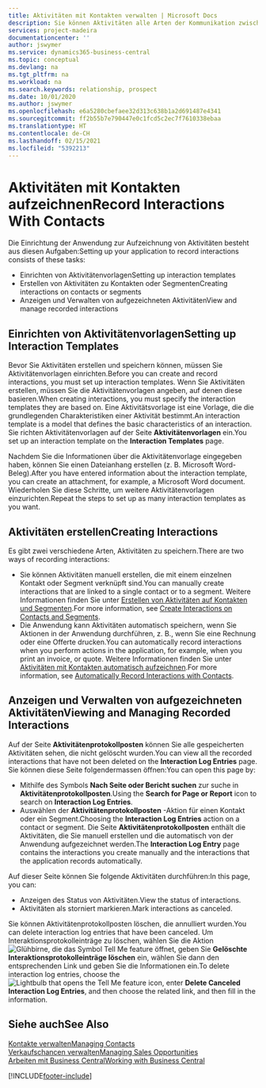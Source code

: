 ```yaml
---
title: Aktivitäten mit Kontakten verwalten | Microsoft Docs
description: Sie können Aktivitäten alle Arten der Kommunikation zwischen Ihrem Unternehmen und Ihren Kontakten aufzeichnen, uum Beispiel Briefe, Fax, E-Mail, Telefon, Besprechungen usw.
services: project-madeira
documentationcenter: ''
author: jswymer
ms.service: dynamics365-business-central
ms.topic: conceptual
ms.devlang: na
ms.tgt_pltfrm: na
ms.workload: na
ms.search.keywords: relationship, prospect
ms.date: 10/01/2020
ms.author: jswymer
ms.openlocfilehash: e6a5280cbefaee32d313c638b1a2d691487e4341
ms.sourcegitcommit: ff2b55b7e790447e0c1fcd5c2ec7f7610338ebaa
ms.translationtype: HT
ms.contentlocale: de-CH
ms.lasthandoff: 02/15/2021
ms.locfileid: "5392213"
---
```

# <a name="record-interactions-with-contacts"></a><span data-ttu-id="4d28d-103">Aktivitäten mit Kontakten aufzeichnen</span><span class="sxs-lookup"><span data-stu-id="4d28d-103">Record Interactions With Contacts</span></span>
<span data-ttu-id="4d28d-104">Die Einrichtung der Anwendung zur Aufzeichnung von Aktivitäten besteht aus diesen Aufgaben:</span><span class="sxs-lookup"><span data-stu-id="4d28d-104">Setting up your application to record interactions consists of these tasks:</span></span>

* <span data-ttu-id="4d28d-105">Einrichten von Aktivitätenvorlagen</span><span class="sxs-lookup"><span data-stu-id="4d28d-105">Setting up interaction templates</span></span>  
* <span data-ttu-id="4d28d-106">Erstellen von Aktivitäten zu Kontakten oder Segmenten</span><span class="sxs-lookup"><span data-stu-id="4d28d-106">Creating interactions on contacts or segments</span></span>  
* <span data-ttu-id="4d28d-107">Anzeigen und Verwalten von aufgezeichneten Aktivitäten</span><span class="sxs-lookup"><span data-stu-id="4d28d-107">View and manage recorded interactions</span></span>  

##  <a name="setting-up-interaction-templates"></a><span data-ttu-id="4d28d-108">Einrichten von Aktivitätenvorlagen</span><span class="sxs-lookup"><span data-stu-id="4d28d-108">Setting up Interaction Templates</span></span>
<span data-ttu-id="4d28d-109">Bevor Sie Aktivitäten erstellen und speichern können, müssen Sie Aktivitätenvorlagen einrichten.</span><span class="sxs-lookup"><span data-stu-id="4d28d-109">Before you can create and record interactions, you must set up interaction templates.</span></span> <span data-ttu-id="4d28d-110">Wenn Sie Aktivitäten erstellen, müssen Sie die Aktivitätenvorlagen angeben, auf denen diese basieren.</span><span class="sxs-lookup"><span data-stu-id="4d28d-110">When creating interactions, you must specify the interaction templates they are based on.</span></span> <span data-ttu-id="4d28d-111">Eine Aktivitätsvorlage ist eine Vorlage, die die grundlegenden Charakteristiken einer Aktivität bestimmt.</span><span class="sxs-lookup"><span data-stu-id="4d28d-111">An interaction template is a model that defines the basic characteristics of an interaction.</span></span>
<span data-ttu-id="4d28d-112">Sie richten Aktivitätenvorlagen auf der Seite **Aktivitätenvorlagen** ein.</span><span class="sxs-lookup"><span data-stu-id="4d28d-112">You set up an interaction template on the **Interaction Templates** page.</span></span>

<span data-ttu-id="4d28d-113">Nachdem Sie die Informationen über die Aktivitätenvorlage eingegeben haben, können Sie einen Dateianhang erstellen (z. B. Microsoft Word-Beleg).</span><span class="sxs-lookup"><span data-stu-id="4d28d-113">After you have entered information about the interaction template, you can create an attachment, for example, a Microsoft Word document.</span></span> <span data-ttu-id="4d28d-114">Wiederholen Sie diese Schritte, um weitere Aktivitätenvorlagen einzurichten.</span><span class="sxs-lookup"><span data-stu-id="4d28d-114">Repeat the steps to set up as many interaction templates as you want.</span></span>  

## <a name="creating-interactions"></a><span data-ttu-id="4d28d-115">Aktivitäten erstellen</span><span class="sxs-lookup"><span data-stu-id="4d28d-115">Creating Interactions</span></span>
<span data-ttu-id="4d28d-116">Es gibt zwei verschiedene Arten, Aktivitäten zu speichern.</span><span class="sxs-lookup"><span data-stu-id="4d28d-116">There are two ways of recording interactions:</span></span>

* <span data-ttu-id="4d28d-117">Sie können Aktivitäten manuell erstellen, die mit einem einzelnen Kontakt oder Segment verknüpft sind.</span><span class="sxs-lookup"><span data-stu-id="4d28d-117">You can manually create interactions that are linked to a single contact or to a segment.</span></span> <span data-ttu-id="4d28d-118">Weitere Informationen finden Sie unter [Erstellen von Aktivitäten auf Kontakten und Segmenten](marketing-how-create-interactions.md).</span><span class="sxs-lookup"><span data-stu-id="4d28d-118">For more information, see [Create Interactions on Contacts and Segments](marketing-how-create-interactions.md).</span></span>  
* <span data-ttu-id="4d28d-119">Die Anwendung kann Aktivitäten automatisch speichern, wenn Sie Aktionen in der Anwendung durchführen, z. B., wenn Sie eine Rechnung oder eine Offerte drucken.</span><span class="sxs-lookup"><span data-stu-id="4d28d-119">You can automatically record interactions when you perform actions in the application, for example, when you print an invoice, or quote.</span></span> <span data-ttu-id="4d28d-120">Weitere Informationen finden Sie unter [Aktivitäten mit Kontakten automatisch aufzeichnen](marketing-auto-record-interactions.md).</span><span class="sxs-lookup"><span data-stu-id="4d28d-120">For more information, see [Automatically Record Interactions with Contacts](marketing-auto-record-interactions.md).</span></span>

## <a name="viewing-and-managing-recorded-interactions"></a><span data-ttu-id="4d28d-121">Anzeigen und Verwalten von aufgezeichneten Aktivitäten</span><span class="sxs-lookup"><span data-stu-id="4d28d-121">Viewing and Managing Recorded Interactions</span></span>
<span data-ttu-id="4d28d-122">Auf der Seite **Aktivitätenprotokollposten** können Sie alle gespeicherten Aktivitäten sehen, die nicht gelöscht wurden.</span><span class="sxs-lookup"><span data-stu-id="4d28d-122">You can view all the recorded interactions that have not been deleted on the **Interaction Log Entries** page.</span></span> <span data-ttu-id="4d28d-123">Sie können diese Seite folgendermassen öffnen:</span><span class="sxs-lookup"><span data-stu-id="4d28d-123">You can open this page by:</span></span>

* <span data-ttu-id="4d28d-124">Mithilfe des Symbols **Nach Seite oder Bericht suchen** zur suche in **Aktivitätenprotokollposten**.</span><span class="sxs-lookup"><span data-stu-id="4d28d-124">Using the **Search for Page or Report** icon to search on **Interaction Log Entries**.</span></span>
* <span data-ttu-id="4d28d-125">Auswählen der **Aktivitätenprotokollposten** -Aktion für einen Kontakt oder ein Segment.</span><span class="sxs-lookup"><span data-stu-id="4d28d-125">Choosing the **Interaction Log Entries** action on a contact or segment.</span></span>
  <span data-ttu-id="4d28d-126">Die Seite **Aktivitätenprotokollposten** enthält die Aktivitäten, die Sie manuell erstellen und die automatisch von der Anwendung aufgezeichnet werden.</span><span class="sxs-lookup"><span data-stu-id="4d28d-126">The **Interaction Log Entry** page contains the interactions you create manually and the interactions that the application records automatically.</span></span>

<span data-ttu-id="4d28d-127">Auf dieser Seite können Sie folgende Aktivitäten durchführen:</span><span class="sxs-lookup"><span data-stu-id="4d28d-127">In this page, you can:</span></span>

* <span data-ttu-id="4d28d-128">Anzeigen des Status von Aktivitäten.</span><span class="sxs-lookup"><span data-stu-id="4d28d-128">View the status of interactions.</span></span>
* <span data-ttu-id="4d28d-129">Aktivitäten als storniert markieren.</span><span class="sxs-lookup"><span data-stu-id="4d28d-129">Mark interactions as canceled.</span></span>

<span data-ttu-id="4d28d-130">Sie können Aktivitätenprotokollposten löschen, die annulliert wurden.</span><span class="sxs-lookup"><span data-stu-id="4d28d-130">You can delete interaction log entries that have been canceled.</span></span> <span data-ttu-id="4d28d-131">Um Interaktionsprotokolleinträge zu löschen, wählen Sie die Aktion ![Glühbirne, die das Symbol Tell Me feature](media/ui-search/search_small.png "Tell Me-Funktion") öffnet, geben Sie **Gelöschte Interaktionsprotokolleinträge löschen** ein, wählen Sie dann den entsprechenden Link und geben Sie die Informationen ein.</span><span class="sxs-lookup"><span data-stu-id="4d28d-131">To delete interaction log entries, choose the ![Lightbulb that opens the Tell Me feature](media/ui-search/search_small.png "Tell me what you want to do") icon, enter **Delete Canceled Interaction Log Entries**, and then choose the related link, and then fill in the information.</span></span>

## <a name="see-also"></a><span data-ttu-id="4d28d-132">Siehe auch</span><span class="sxs-lookup"><span data-stu-id="4d28d-132">See Also</span></span>
[<span data-ttu-id="4d28d-133">Kontakte verwalten</span><span class="sxs-lookup"><span data-stu-id="4d28d-133">Managing Contacts</span></span>](marketing-contacts.md)  
[<span data-ttu-id="4d28d-134">Verkaufschancen verwalten</span><span class="sxs-lookup"><span data-stu-id="4d28d-134">Managing Sales Opportunities</span></span>](marketing-manage-sales-opportunities.md)  
[<span data-ttu-id="4d28d-135">Arbeiten mit Business Central</span><span class="sxs-lookup"><span data-stu-id="4d28d-135">Working with Business Central</span></span>](ui-work-product.md)  


[!INCLUDE[footer-include](includes/footer-banner.md)]